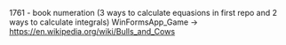 1761 - book numeration (3 ways to calculate equasions in first repo and 2 ways to calculate integrals)
WinFormsApp_Game -> https://en.wikipedia.org/wiki/Bulls_and_Cows
